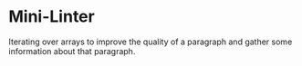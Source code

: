 # Mini-Linter
Iterating over arrays to improve the quality of a paragraph and gather some information about that paragraph.
